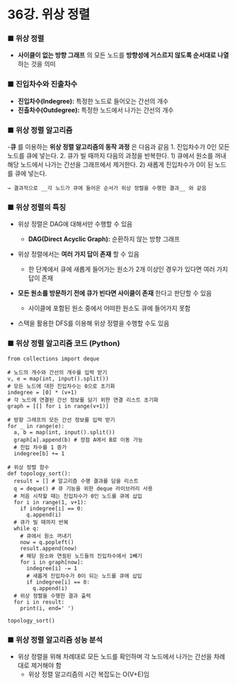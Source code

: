 # 36강. 위상 정렬

### ■ 위상 정렬
- __사이클이 없는 방향 그래프__ 의 모든 노드를 __방향성에 거스르지 않도록 순서대로 나열__ 하는 것을 의미

### ■ 진입차수와 진출차수
- __진입차수(Indegree):__ 특정한 노드로 들어오는 간선의 개수
- __진출차수(Outdegree):__ 특정한 노드에서 나가는 간선의 개수


### ■ 위상 정렬 알고리즘
-__큐__ 를 이용하는 __위상 정렬 알고리즘의 동작 과정__ 은 다음과 같음
    1. 진입차수가 0인 모든 노드를 큐에 넣는다.
    2. 큐가 빌 때까지 다음의 과정을 반복한다.
      1) 큐에서 원소를 꺼내 해당 노드에서 나가는 간선을 그래프에서 제거한다.
      2) 새롭게 진입차수가 0이 된 노드를 큐에 넣는다.
    
    → 결과적으로 __각 노드가 큐에 들어온 순서가 위상 정렬을 수행한 결과__ 와 같음
      
      
### ■ 위상 정렬의 특징
- 위상 정렬은 DAG에 대해서만 수행할 수 있음
  - __DAG(Direct Acyclic Graph):__ 순환하지 않는 방향 그래프
  
- 위상 정렬에서는 __여러 가지 답이 존재__ 할 수 있음
  - 한 단계에서 큐에 새롭게 들어가는 원소가 2개 이상인 경우가 있다면 여러 가지 답이 존재
  
- __모든 원소를 방문하기 전에 큐가 빈다면 사이클이 존재__ 한다고 판단할 수 있음
  - 사이클에 포함된 원소 중에서 어떠한 원소도 큐에 들어가지 못함
  
- 스택을 활용한 DFS를 이용해 위상 정렬을 수행할 수도 있음


### ■ 위상 정렬 알고리즘 코드 (Python)

    from collections import deque
    
    # 노드의 개수와 간선의 개수를 입력 받기
    v, e = map(int, input().split())
    # 모든 노드에 대한 진입차수는 0으로 초기화
    indegree = [0] * (v+1)
    # 각 노드에 연결된 간선 정보를 담기 위한 연결 리스트 초기화
    graph = [[] for i in range(v+1)]
    
    # 방향 그래프의 모든 간선 정보를 입력 받기
    for _ in range(e):
      a, b = map(int, input().split())
      graph[a].append(b) # 정점 A에서 B로 이동 가능
      # 진입 차수를 1 증가
      indegree[b] += 1
      
    # 위상 정렬 함수
    def topology_sort():
      result = [] # 알고리즘 수행 결과를 담을 리스트
      q = deque() # 큐 기능을 위한 deque 라이브러리 사용
      # 처음 시작할 때는 진입차수가 0인 노드를 큐에 삽입
      for i in range(1, v+1):
        if indegree[i] == 0:
          q.append(i)
      # 큐가 빌 때까지 반복
      while q:
        # 큐에서 원소 꺼내기
        now = q.popleft()
        result.append(now)
        # 해당 원소와 연괼된 노드들의 진입차수에서 1빼기
        for i in graph[now]:
          indegree[i] -= 1
          # 새롭게 진입차수가 0이 되는 노드를 큐에 삽입
          if indegree[i] == 0:
            q.append(i)
      # 위상 정렬을 수행한 결과 출력
      for i in result:
        print(i, end=' ')
        
    topology_sort()
    
### ■ 위상 정렬 알고리즘 성능 분석
- 위상 정렬을 위해 차례대로 모든 노드를 확인하며 각 노드에서 나가는 간선을 차례대로 제거해야 함
  - 위상 정렬 알고리즘의 시간 복잡도는 O(V+E)임
      
